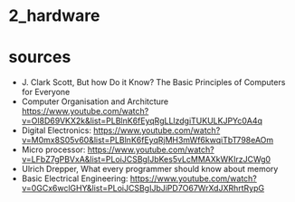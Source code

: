 # 2_hardware

# sources
* J. Clark Scott, But how Do it Know? The Basic Principles of Computers for Everyone
* Computer Organisation and Architcture
    https://www.youtube.com/watch?v=Ol8D69VKX2k&list=PLBlnK6fEyqRgLLlzdgiTUKULKJPYc0A4q
* Digital Electronics:
    https://www.youtube.com/watch?v=M0mx8S05v60&list=PLBlnK6fEyqRjMH3mWf6kwqiTbT798eAOm
* Micro processor:
    https://www.youtube.com/watch?v=LFbZ7gPBVxA&list=PLoiJCSBgIJbKes5vLcMMAXkWKIrzJCWg0
* Ulrich Drepper, What every programmer should know about memory
* Basic Electrical Engineering:
    https://www.youtube.com/watch?v=0GCx6wclGHY&list=PLoiJCSBgIJbJiPD7O67WrXdJXRhrtRypG   